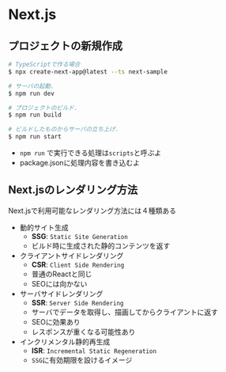 # Next.js

## プロジェクトの新規作成

```bash
# TypeScriptで作る場合
$ npx create-next-app@latest --ts next-sample

# サーバの起動.
$ npm run dev

# プロジェクトのビルド.
$ npm run build

# ビルドしたものからサーバの立ち上げ.
$ npm run start
```

- `npm run` で実行できる処理は`scripts`と呼ぶよ
- package.jsonに処理内容を書き込むよ

## Next.jsのレンダリング方法

Next.jsで利用可能なレンダリング方法には４種類ある

- 動的サイト生成
  - **SSG**: `Static Site Generation`
  - ビルド時に生成された静的コンテンツを返す
- クライアントサイドレンダリング
  - **CSR**: `Client Side Rendering`
  - 普通のReactと同じ
  - SEOには向かない
- サーバサイドレンダリング
  - **SSR**: `Server Side Rendering`
  - サーバでデータを取得し、描画してからクライアントに返す
  - SEOに効果あり
  - レスポンスが重くなる可能性あり
- インクリメンタル静的再生成
  - **ISR**: `Incremental Static Regeneration`
  - `SSG`に有効期限を設けるイメージ